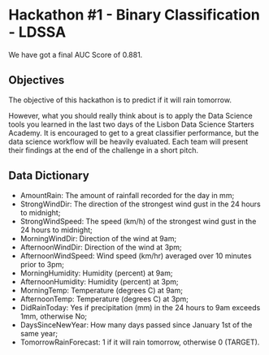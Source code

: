 # Hackathon #1 - Binary Classification - LDSSA

We have got a final AUC Score of 0.881.

## Objectives
The objective of this hackathon is to predict if it will rain tomorrow. 

However, what you should really think about is to apply the Data Science tools you learned in the last two days of the Lisbon Data Science Starters Academy. It is encouraged to get to a great classifier performance, but the data science workflow will be heavily evaluated. Each team will present their findings at the end of the challenge in a short pitch.
## Data Dictionary
- AmountRain: The amount of rainfall recorded for the day in mm;
- StrongWindDir: The direction of the strongest wind gust in the 24 hours to midnight;
- StrongWindSpeed: The speed (km/h) of the strongest wind gust in the 24 hours to midnight;
- MorningWindDir: Direction of the wind at 9am;
- AfternoonWindDir: Direction of the wind at 3pm;
- AfternoonWindSpeed: Wind speed (km/hr) averaged over 10 minutes prior to 3pm;
- MorningHumidity: Humidity (percent) at 9am;
- AfternoonHumidity: Humidity (percent) at 3pm;
- MorningTemp: Temperature (degrees C) at 9am;
- AfternoonTemp: Temperature (degrees C) at 3pm;
- DidRainToday: Yes if precipitation (mm) in the 24 hours to 9am exceeds 1mm, otherwise No;
- DaysSinceNewYear: How many days passed since January 1st of the same year;
- TomorrowRainForecast: 1 if it will rain tomorrow, otherwise 0 (TARGET).

